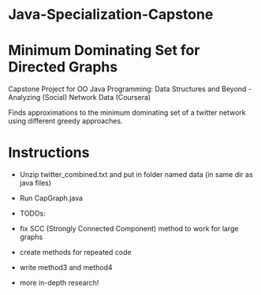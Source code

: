 # Java-Specialization-Capstone
# Minimum Dominating Set for Directed Graphs
Capstone Project for OO Java Programming: Data Structures and Beyond - Analyzing (Social) Network Data (Coursera)

Finds approximations to the minimum dominating set of a twitter network using different greedy approaches.


# Instructions

- Unzip twitter_combined.txt and put in folder named data (in same dir as java files)

- Run CapGraph.java


- TODOs:
- fix SCC (Strongly Connected Component) method to work for large graphs
- create methods for repeated code
- write method3 and method4
- more in-depth research!
